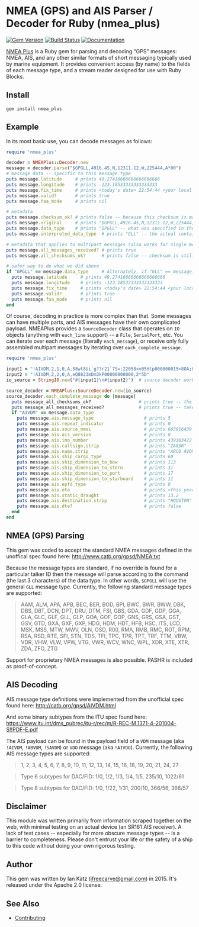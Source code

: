 # NMEA (GPS) and AIS Parser / Decoder for Ruby (nmea_plus)

[![Gem Version](https://badge.fury.io/rb/nmea_plus.svg)](https://rubygems.org/gems/nmea_plus)
[![Build Status](https://travis-ci.org/ifreecarve/nmea_plus.svg)](https://travis-ci.org/ifreecarve/nmea_plus)
[![Documentation](http://img.shields.io/badge/docs-rdoc.info-blue.svg)](http://www.rubydoc.info/gems/nmea_plus/1.0.19)

[NMEA Plus](https://github.com/ifreecarve/nmea_plus) is a Ruby gem for parsing and decoding "GPS" messages: NMEA, AIS, and any other similar formats of short messaging typically used by marine equipment.  It provides convenient access (by name) to the fields of each message type, and a stream reader designed for use with Ruby Blocks.


## Install

`gem install nmea_plus`

## Example

In its most basic use, you can decode messages as follows:

```ruby
require 'nmea_plus'

decoder = NMEAPlus::Decoder.new
message = decoder.parse("$GPGLL,4916.45,N,12311.12,W,225444,A*00")
# message data -- specific to this message type
puts message.latitude     # prints 49.27416666666666666666
puts message.longitude    # prints -123.18533333333333333
puts message.fix_time     # prints <today's date> 22:54:44 <your local time zone offset>
puts message.valid?       # prints true
puts message.faa_mode     # prints nil

# metadata
puts message.checksum_ok? # prints false -- because this checksum is made up
puts message.original     # prints "$GPGLL,4916.45,N,12311.12,W,225444,A*00"
puts message.data_type    # prints "GPGLL" -- what was specified in the message
puts message.interpreted_data_type  # prints "GLL" -- the actual container used

# metadata that applies to multipart messages (also works for single messages)
puts message.all_messages_received? # prints true
puts message.all_checksums_ok?      # prints false -- checksum is still made up

# safer way to do what we did above
if "GPGLL" == message.data_type     # Alternately, if "GLL" == message.interpreted_data_type
  puts message.latitude     # prints 49.27416666666666666666
  puts message.longitude    # prints -123.18533333333333333
  puts message.fix_time     # prints <today's date> 22:54:44 <your local time zone offset>
  puts message.valid?       # prints true
  puts message.faa_mode     # prints nil
end
```


Of course, decoding in practice is more complex than that.  Some messages can have multiple parts, and AIS messages have their own complicated payload.  NMEAPlus provides a `SourceDecoder` class that operates on `IO` objects (anything with `each_line` support) -- a `File`, `SerialPort`, etc.  You can iterate over each message (literally `each_message`), or receive only fully assembled multipart messages by iterating over `each_complete_message`.

```ruby
require 'nmea_plus'

input1 = "!AIVDM,2,1,0,A,58wt8Ui`g??r21`7S=:22058<v05Htp000000015>8OA;0sk,0*7B"
input2 = "!AIVDM,2,2,0,A,eQ8823mDm3kP00000000000,2*5D"
io_source = StringIO.new("#{input1}\n#{input2}")  # source decoder works on any IO object

source_decoder = NMEAPlus::SourceDecoder.new(io_source)
source_decoder.each_complete_message do |message|
  puts message_all_checksums_ok?                  # prints true -- the full message set has good checksums
  puts message_all_messages_received?             # prints true -- taken care of by each_complete_message
  if "AIVDM" == message.data_type
    puts message.ais.message_type                   # prints 5
    puts message.ais.repeat_indicator               # prints 0
    puts message.ais.source_mmsi                    # prints 603916439
    puts message.ais.ais_version                    # prints 0
    puts message.ais.imo_number                     # prints 439303422
    puts message.ais.callsign.strip                 # prints "ZA83R"
    puts message.ais.name.strip                     # prints "ARCO AVON"
    puts message.ais.ship_cargo_type                # prints 69
    puts message.ais.ship_dimension_to_bow          # prints 113
    puts message.ais.ship_dimension_to_stern        # prints 31
    puts message.ais.ship_dimension_to_port         # prints 17
    puts message.ais.ship_dimension_to_starboard    # prints 11
    puts message.ais.epfd_type                      # prints 0
    puts message.ais.eta                            # prints <this year>-03-23 19:45:00 <your local time zone offset>
    puts message.ais.static_draught                 # prints 13.2
    puts message.ais.destination.strip              # prints "HOUSTON"
    puts message.ais.dte?                           # prints false
  end
end

```

## NMEA (GPS) Parsing

This gem was coded to accept the standard NMEA messages defined in the unoffical spec found here:
http://www.catb.org/gpsd/NMEA.txt

Because the message types are standard, if no override is found for a particular talker ID then the message will parse according to the command (the last 3 characters) of the data type.  In other words, `$GPGLL` will use the general `GLL` message type.  Currently, the following standard message types are supported:

> AAM, ALM, APA, APB, BEC, BER, BOD, BPI, BWC, BWR, BWW, DBK, DBS, DBT, DCN, DPT, DRU, DTM, FSI, GBS, GDA, GDF, GDP, GGA, GLA, GLC, GLF, GLL, GLP, GOA, GOF, GOP, GNS, GRS, GSA, GST, GSV, GTD, GXA, GXF, GXP, HDG, HDM, HDT, HFB, HSC, ITS, LCD, MSK, MSS, MTW, MWV, OLN, OSD, R00, RMA, RMB, RMC, ROT, RPM, RSA, RSD, RTE, SFI, STN, TDS, TFI, TPC, TPR, TPT, TRF, TTM, VBW, VDR, VHW, VLW, VPW, VTG, VWR, WCV, WNC, WPL, XDR, XTE, XTR, ZDA, ZFO, ZTG

Support for proprietary NMEA messages is also possible.  PASHR is included as proof-of-concept.


## AIS Decoding

AIS message type definitions were implemented from the unofficial spec found here:
http://catb.org/gpsd/AIVDM.html

And some binary subtypes from the ITU spec found here:
https://www.itu.int/dms_pubrec/itu-r/rec/m/R-REC-M.1371-4-201004-S!!PDF-E.pdf

The AIS payload can be found in the payload field of a `VDM` message (aka `!AIVDM`, `!ABVDM`, `!SAVDM`) or `VDO` message (aka `!AIVDO`).  Currently, the following AIS message types are supported:

> 1, 2, 3, 4, 5, 6, 7, 8, 9, 10, 11, 12, 13, 14, 15, 16, 18, 19, 20, 21, 24, 27

> Type 6 subtypes for DAC/FID: 1/0, 1/2, 1/3, 1/4, 1/5, 235/10, 1022/61

> Type 8 subtypes for DAC/FID: 1/0, 1/22, 1/31, 200/10, 366/56, 366/57


## Disclaimer

This module was written primarily from information scraped together on the web, with minimal testing on an actual device (an SR161 AIS receiver).  A lack of test cases -- especially for more obscure message types -- is a barrier to completeness.  Please don't entrust your life or the safety of a ship to this code without doing your own rigorous testing.


## Author

This gem was written by Ian Katz (ifreecarve@gmail.com) in 2015.  It's released under the Apache 2.0 license.


## See Also

* [Contributing](CONTRIBUTING.md)

